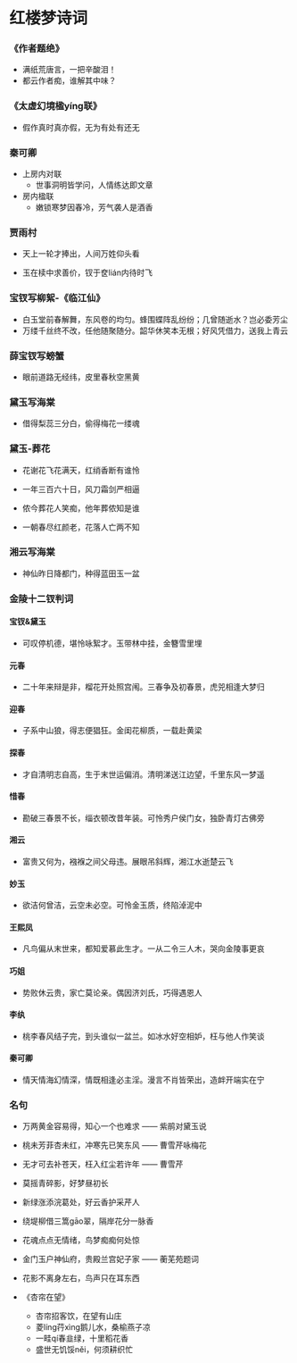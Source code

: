 # 红楼梦诗词

### 《作者题绝》
- 满纸荒唐言，一把辛酸泪！
- 都云作者痴，谁解其中味？

### 《太虚幻境楹yíng联》
- 假作真时真亦假，无为有处有还无

### 秦可卿
- 上房内对联
  - 世事洞明皆学问，人情练达即文章
- 房内楹联
  - 嫩锁寒梦因春冷，芳气袭人是酒香

### 贾雨村
- 天上一轮才捧出，人间万姓仰头看

- 玉在椟中求善价，钗于奁lián内待时飞

### 宝钗写柳絮-《临江仙》
- 白玉堂前春解舞，东风卷的均匀。蜂围蝶阵乱纷纷；几曾随逝水？岂必委芳尘
- 万缕千丝终不改，任他随聚随分。韶华休笑本无根；好风凭借力，送我上青云

### 薛宝钗写螃蟹
- 眼前道路无经纬，皮里春秋空黑黄

### 黛玉写海棠
- 借得梨蕊三分白，偷得梅花一缕魂

### 黛玉-葬花
- 花谢花飞花满天，红绡香断有谁怜

- 一年三百六十日，风刀霜剑严相逼

- 侬今葬花人笑痴，他年葬侬知是谁

- 一朝春尽红颜老，花落人亡两不知

### 湘云写海棠
- 神仙昨日降都门，种得蓝田玉一盆

### 金陵十二钗判词
#### 宝钗&黛玉
- 可叹停机德，堪怜咏絮才。玉带林中挂，金簪雪里埋

#### 元春
- 二十年来辩是非，榴花开处照宫闱。三春争及初春景，虎兕相逢大梦归

#### 迎春
- 子系中山狼，得志便猖狂。金闺花柳质，一载赴黄梁

#### 探春
- 才自清明志自高，生于末世运偏消。清明涕送江边望，千里东风一梦遥

#### 惜春
- 勘破三春景不长，缁衣顿改昔年装。可怜秀户侯门女，独卧青灯古佛旁

#### 湘云
- 富贵又何为，襁褓之间父母违。展眼吊斜辉，湘江水逝楚云飞

#### 妙玉
- 欲洁何曾洁，云空未必空。可怜金玉质，终陷淖泥中

#### 王熙凤
- 凡鸟偏从末世来，都知爱慕此生才。一从二令三人木，哭向金陵事更哀

#### 巧姐
- 势败休云贵，家亡莫论亲。偶因济刘氏，巧得遇恩人

#### 李纨
- 桃李春风结子完，到头谁似一盆兰。如冰水好空相妒，枉与他人作笑谈

#### 秦可卿
- 情天情海幻情深，情既相逢必主淫。漫言不肖皆荣出，造衅开端实在宁

### 名句
- 万两黄金容易得，知心一个也难求  —— 紫鹃对黛玉说

- 桃未芳菲杏未红，冲寒先已笑东风  —— 曹雪芹咏梅花

- 无才可去补苍天，枉入红尘若许年  —— 曹雪芹

- 莫摇青碎影，好梦昼初长

- 新绿涨添浣葛处，好云香护采芹人

- 绕堤柳借三篙gāo翠，隔岸花分一脉香

- 花魂点点无情绪，鸟梦痴痴何处惊

- 金门玉户神仙府，贵殿兰宫妃子家  —— 蘅芜苑题词

- 花影不离身左右，鸟声只在耳东西

- 《杏帘在望》
  - 杏帘招客饮，在望有山庄
  - 菱líng荇xìng鹅儿水，桑榆燕子凉
  - 一畦qí春韭绿，十里稻花香
  - 盛世无饥馁něi，何须耕织忙
